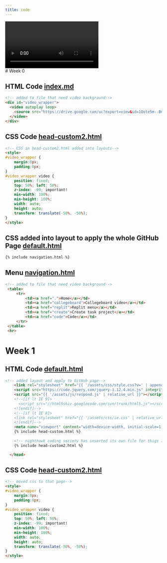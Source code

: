 ```yaml
---
title: code
---
```


<div id="video_wrapper">
  <video autoplay loop>
    <source src="https://drive.google.com/uc?export=view&id=1lDrbQtLYGj79HjdD-icfLel9xTnVn-T7" type="video/mp4">
  </video>
</div>
# Week 0

## HTML Code [index.md](https://github.com/TianbinLiu/Tianbin-Github/edit/main/index.md)

```html
<!-- added to file that need video background-->
<div id="video_wrapper">
  <video autoplay loop>
    <source src="https://drive.google.com/uc?export=view&id=1Qote5m--Bme0bE4_o6wAKNRxWY8pJnuL" type="video/mp4">
  </video>
</div>
```

## CSS Code [head-custom2.html](https://github.com/TianbinLiu/Tianbin-Github/edit/main/_includes/head-custom2.html)

```html
<!-- CSS in head-custom2.html added into layouts-->
<style>
#video_wrapper {
    margin:0px;
    padding:0px;
}
#video_wrapper video {
    position: fixed;
    top: 50%; left: 50%;
    z-index: -99; important!
    min-width: 100%;
    min-height: 100%;
    width: auto;
    height: auto;
    transform: translate(-50%, -50%);
}
</style>
```

## CSS added into layout to apply the whole GitHub Page [default.html](https://github.com/TianbinLiu/Tianbin-Github/edit/main/_layouts/default.html)

```html
{% include navigation.html %}
```

## Menu [navigation.html](https://github.com/TianbinLiu/Tianbin-Github/edit/main/_includes/navigation.html)

```html
<!-- added to file that need video background-->
 <table>
     <tr>
         <td><a href=".">Home</a></td>
         <td><a href="collegeboard">Collegeboard video</a></td>
         <td><a href="replit">Replit menu</a></td>
         <td><a href="create">Create task project</a></td>
         <td><a href="code">Code</a></td>
     </tr>
 </table>
 <hr>
```

# Week 1
## HTML Code [default.html](https://github.com/TianbinLiu/Tianbin-Github/blob/main/_layouts/default.html)

```html
<!-- added layout and apply to GitHub page-->
    <link rel="stylesheet" href="{{ '/assets/css/style.css?v=' | append: site.github.build_revision | relative_url }}">
    <script src="https://code.jquery.com/jquery-1.12.4.min.js" integrity="sha256-ZosEbRLbNQzLpnKIkEdrPv7lOy9C27hHQ+Xp8a4MxAQ=" crossorigin="anonymous"></script>
    <script src="{{ '/assets/js/respond.js' | relative_url }}"></script>
    <!--[if lt IE 9]>
      <script src="//html5shiv.googlecode.com/svn/trunk/html5.js"></script>
    <![endif]-->
    <!--[if lt IE 8]>
    <link rel="stylesheet" href="{{ '/assets/css/ie.css' | relative_url }}">
    <![endif]-->
    <meta name="viewport" content="width=device-width, initial-scale=1, user-scalable=no">
    {% include head-custom.html %}
    
    <!-- nighthawk coding society has inserted its own file for thigs like <style>-->
    {% include head-custom2.html %}

  </head>
```

## CSS Code [head-custom2.html](https://github.com/TianbinLiu/Tianbin-Github/blob/main/_includes/head-custom2.html)

```html
<!-- moved css to that page-->
<style>
#video_wrapper {
    margin:0px;
    padding:0px;
}
#video_wrapper video {
    position: fixed;
    top: 50%; left: 50%;
    z-index: -99; important!
    min-width: 100%;
    min-height: 100%;
    width: auto;
    height: auto;
    transform: translate(-50%, -50%);
}
</style>
```

